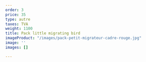 ```yaml
---
order: 3
price: 35
type: autre
taxes: TVA
weight: 1100
title: Pack little migrating bird
imageProduct: "/images/pack-petit-migrateur-cadre-rouge.jpg"
image: ''
images: []

---
```

